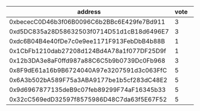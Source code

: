 address|vote|timestamp|signature
---|---|---|---
0xbececC0D46b3f06B0096C6b2BBc6E429fe7Bd911|3|1612876315|0xdb08987ecfde4e53f7b2f6460bb1808713345b0a0c3ae3297a262de21f2851146fdda120ba8c78821c1e2e56d5d2af173439e3e619a1e503e262b301a5d567871c
0xd5DC835a28D58632503f0714D51d1cB18d6496E7|3|1612876765|0x04ca50a610b93905fe93d30d79bb4d64be59b2029067f0f64f8c40f74b4830616e94b2c67b41a1fc74512e83b9a9d7be402c7dd15e9c5388e23405748b9b229c1b
0xdc6B04B4e40fDe7c0e9ee1171F913FebDbB4b88B|1|1612878434|0x2354cb68d061010f44191458c5e2b9ae281309087bcd1e9668673619e7ce0aec7f7bb554896ab964f932450c8e296d9f6706cd35405cb893a3357d8b86ab910d1c
0x1CbFb1210dab27208d124Bd4A78a1f077DF25D9f|1|1612879707|0x4a4e294877f363f13fd89af2dc5c674af06998f6b480c01c6a6a8f915eb12c5a4e26c56ab1c5d55227536b076c18f01266eba7ed63f5ab049995053ec65528841b
0x12b3DA3e8aF0ffd987a88C6C5b9b0739Dc0Fb968|3|1612883376|0x5d4d1a26382afce019806ad0b56fef5d1332886ef6aed876cf5162d8819b0b7b1727c3c31181eb215568748319bcb3a033de94a59ea2fbdba95dd8499edc24d01b
0x8F9dE61a16b9B6724040A97e3207591d3c063FfC|5|1612895962|0x6eb51efa370313b4d189da169f4569e8dde8e00bdf6d33f8b3c179bca11c93e473bcd2b66e52544b4ddb470b571713eff70483d9d3cd65373e654e1b88b4f7b31c
0x6A3b502bA589F75a3ABA9177be1b5cf283dC48E2|5|1612895973|0x24d815970d1b95e22c3800953ab2f153d2523d43790cad0f84735902176c19433c5e8001f53c89bc677bc3603e5187c925d691e5fab80087e425b6f4777772071b
0x9d6967877135deB9c07feb89299F74aF16345b33|5|1612895983|0xbd1200b0f38df23b98ad867c7d15876ace9a1aeab62547305881effe59fbe2530a250dbab0fab82724d75e670ace8530e3e659934dbaf775048d58678578de2d1b
0x32cC569edD32597f8575986D48C7da63f5E67F52|5|1612903228|0x980cfd3079bb3580ef5347c1927abd7bc775b596f8b41f0e6ca376203fe4b07f2b826e916c679bfcdeaef41963dc189f843964adc429ec334805a8fc491afd171b